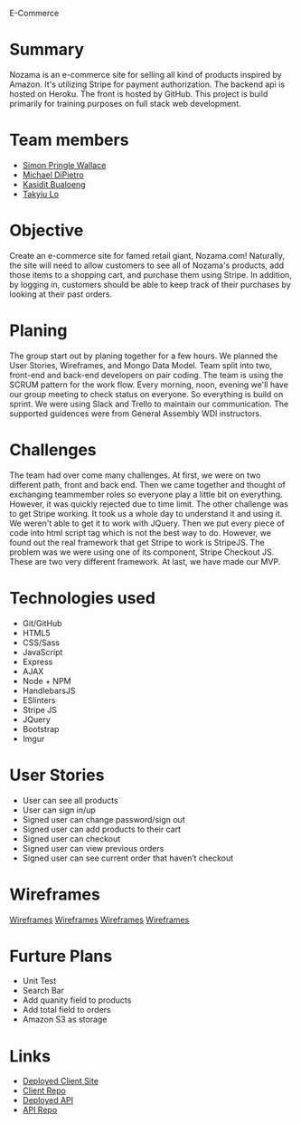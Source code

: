 E-Commerce
# Summary
Nozama is an e-commerce site for selling all kind of products inspired by Amazon. It's utilizing Stripe for payment authorization. The backend api is hosted on Heroku. The front is hosted by GitHub. This project is build primarily for training purposes on full stack web development.

# Team members
- [Simon Pringle Wallace](https://github.com/SimonPringleWallace)
- [Michael DiPietro](https://github.com/mdipietr0)
- [Kasidit Bualoeng](https://github.com/subdit)
- [Takyiu Lo](https://github.com/TakyiuLo)

# Objective
Create an e-commerce site for famed retail giant, Nozama.com! Naturally, the site will need to allow customers to see all of Nozama's products, add those items to a shopping cart, and purchase them using Stripe. In addition, by logging in, customers should be able to keep track of their purchases by looking at their past orders.

# Planing
The group start out by planing together for a few hours. We planned the User Stories, Wireframes, and Mongo Data Model. Team split into two, front-end and back-end developers on pair coding. The team is using the SCRUM pattern for the work flow. Every morning, noon, evening we'll have our group meeting to check status on everyone. So everything is build on sprint. We were using Slack and Trello to maintain our communication. The supported guidences were from General Assembly WDI instructors.

# Challenges
The team had over come many challenges. At first, we were on two different path, front and back end. Then we came together and thought of exchanging teammember roles so everyone play a little bit on everything. However, it was quickly rejected due to time limit. The other challenge was to get Stripe working. It took us a whole day to understand it and using it. We weren't able to get it to work with JQuery. Then we put every piece of code into html script tag which is not the best way to do. However, we found out the real framework that get Stripe to work is StripeJS. The problem was we were using one of its component, Stripe Checkout JS. These are two very different framework. At last, we have made our MVP.

# Technologies used
  - Git/GitHub
  - HTML5
  - CSS/Sass
  - JavaScript
  - Express
  - AJAX
  - Node + NPM
  - HandlebarsJS
  - ESlinters
  - Stripe JS
  - JQuery
  - Bootstrap
  - Imgur

# User Stories
  - User can see all products
  - User can sign in/up
  - Signed user can change password/sign out
  - Signed user can add products to their cart
  - Signed user can checkout
  - Signed user can view previous orders
  - Signed user can see current order that haven’t checkout

# Wireframes
  [Wireframes](https://imgur.com/RwvrNjK)
  [Wireframes](https://imgur.com/hlzfhbB)
  [Wireframes](https://imgur.com/1FLbNin)
  [Wireframes](https://imgur.com/FLDcmp0)

# Furture Plans
  - Unit Test
  - Search Bar
  - Add quanity field to products
  - Add total field to orders
  - Amazon S3 as storage

# Links
  - [Deployed Client Site](https://fundefined-statesmen.github.io/browser-template/)
  - [Client Repo](https://github.com/fundefined-statesmen/browser-template)
  - [Deployed API](https://git.heroku.com/nozama-ecommerce-smst.git)
  - [API Repo](https://github.com/fundefined-statesmen/express-api-template)
